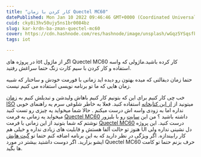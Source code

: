 ```yaml
---
title: "کار کردن با زمان Quectel MC60"
datePublished: Mon Jan 10 2022 09:46:46 GMT+0000 (Coordinated Universal Time)
cuid: cky8i3hv50ujy5ns1br0084bz
slug: kar-krdn-ba-zman-quectel-mc60
cover: https://cdn.hashnode.com/res/hashnode/image/unsplash/wGqz5YSqsfk/upload/v1641726101861/f3q2MOEFb.jpeg
tags: iot

---
```


در پروژه های iot اگر از ماژول Quectel MC60 کار کرده باشید.ماژولی که واسه استفاده و کار کردن با سیم کارت زنگ حتما سراغش رفتید.

حتما زمان دیفالتی که میده بهتون رو دیده اید زمانی با فورمت خودش و ساختار که شبیه زمان هایی که ما تو برنامه نویسی استفاده می کنیم نیست.

خب چی کار کنیم برای این که بتونیم کار کنیم باهاش ولیدشن و تبدیلش کنیم به  [زمان ISO](https://greenwichmeantime.com/articles/clocks/iso/) میتونید از  [از این کتابخانه](https://www.nuget.org/packages/Behroozbc.DateTime.Tools/) استفاده کنید.
فعلا به خاطر شلوغی سرم یه راهنمای خوبی نداره اما به زودی واسه اش درست میکنم .
حالا شما میخواید یه چیزی رو تست کنید میخواید یه زمانی به فرمت  [ Quectel MC60](https://www.quectel.com/product/gsm-gprs-gnss-mc60/) داشته باشید ؟
من این  [سایت](https://behroozbc.github.io/Mc60DateTimeGenerator/) رو با بلیزور نوشتم که شما بتونید از این زمانی با فرمت  [ Quectel MC60](https://www.quectel.com/product/gsm-gprs-gnss-mc60/)  درست کنید.
این پروژه هنوز تو حالت آلفا هستش و قابلیت های زیادی نداره و خیلی هم UI دل نشینی نداره ولی کار رابیندازه.
اگر ویژگی در نظر دارید که به این برنامه اضافه کنم حتما تو  [گیت هابش](https://github.com/behroozbc/Mc60DateTimeGenerator) ایشو بزارید.
اگر دوست داشتید بیشتر در مورد Quectel MC60 حرف بزنم حتما تو کامت ها بگید.